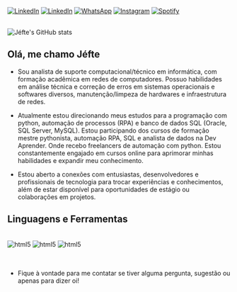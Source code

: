 [![LinkedIn](https://img.shields.io/badge/Gmail-D14836?style=for-the-badge&logo=gmail&logoColor=white)](mailto:hithimenotigersuye@gmail.com)
[![LinkedIn](https://img.shields.io/badge/LinkedIn-0077B5?style=for-the-badge&logo=linkedin&logoColor=white)](https://www.linkedin.com/in/jéfte-chaves-521a54210/)
[![WhatsApp](https://img.shields.io/badge/WhatsApp-25D366?style=for-the-badge&logo=whatsapp&logoColor=white)](https://api.whatsapp.com/send?phone=+5569993635880&text=Olá%2C+vim+pelo+link+do+seu+perfil+no+GitHub.)
[![Instagram](https://img.shields.io/badge/Instagram-E4405F?style=for-the-badge&logo=instagram&logoColor=white)](https://www.instagram.com/hitsuyehimenotiger?igsh=NWoyd25jeDZ6ZnV4)
[![Spotify](https://img.shields.io/badge/Spotify-1ED760?&style=for-the-badge&logo=spotify&logoColor=white)](https://open.spotify.com/user/31htm7cqkwkamlcplaps7fmqehua)
<br/><br/>

![Jéfte's GitHub stats](https://github-readme-stats.vercel.app/api?username=Hitsuyehimenotiger&show_icons=true&hide=contribs,prs&cache_seconds=86400&theme=midnight-purple)

## Olá, me chamo Jéfte

- Sou analista de suporte computacional/técnico em informática, com formação acadêmica em redes de computadores. Possuo habilidades em análise técnica e correção de erros em sistemas operacionais e softwares diversos, manutenção/limpeza de hardwares e infraestrutura de redes.

- Atualmente estou direcionando meus estudos para a programação com python, automação de processos (RPA) e banco de dados SQL (Oracle, SQL Server, MySQL). Estou participando dos cursos de formação mestre pythonista, automação RPA, SQL e analista de dados na Dev Aprender. Onde recebo freelancers de automação com python. Estou constantemente engajado em cursos online para aprimorar minhas habilidades e expandir meu conhecimento.
  
- Estou aberto a conexões com entusiastas, desenvolvedores e profissionais de tecnologia para trocar experiências e conhecimentos, além de estar disponível para oportunidades de estágio ou colaborações em projetos.


## Linguagens e Ferramentas

<div style="display: inline_block"><br/>
    <img align="center" alt="html5" src="https://img.shields.io/badge/Python-3776AB?style=for-the-badge&logo=python&logoColor=white" />
    <img align="center" alt="html5" src="https://img.shields.io/badge/MySQL-005C84?style=for-the-badge&logo=mysql&logoColor=white" />
    <img align="center" alt="html5" src="https://img.shields.io/badge/Visual_Studio-5C2D91?style=for-the-badge&logo=visual%20studio&logoColor=white" />
     
</div><br/><br/>

- Fique à vontade para me contatar se tiver alguma pergunta, sugestão ou apenas para dizer oi!
